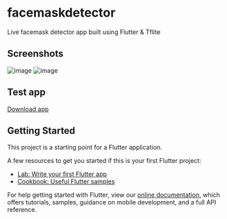 # facemaskdetector

Live facemask detector app built using Flutter & Tflite

## Screenshots
![image](https://user-images.githubusercontent.com/64553247/135815841-1a5dc58a-a891-4042-a4fd-433b270fd394.png)
![image](https://user-images.githubusercontent.com/64553247/135815889-7447d100-e567-4975-baad-9b9059db9436.png)


## Test app
[Download app](https://drive.google.com/file/d/1PV7mu74DtsifpyM99DT_9nCcdPD_m_hh/view?usp=sharing)	

## Getting Started

This project is a starting point for a Flutter application.

A few resources to get you started if this is your first Flutter project:

- [Lab: Write your first Flutter app](https://flutter.dev/docs/get-started/codelab)
- [Cookbook: Useful Flutter samples](https://flutter.dev/docs/cookbook)

For help getting started with Flutter, view our
[online documentation](https://flutter.dev/docs), which offers tutorials,
samples, guidance on mobile development, and a full API reference.
